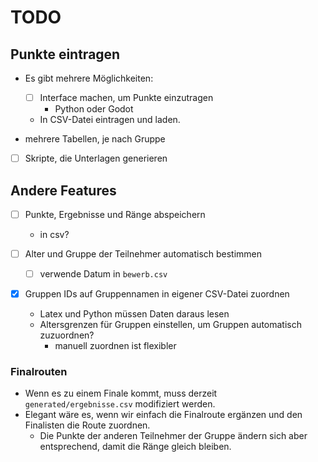 # TODO

## Punkte eintragen

* Es gibt mehrere Möglichkeiten:
  * [ ] Interface machen, um Punkte einzutragen
    * Python oder Godot
  * In CSV-Datei eintragen und laden.

* mehrere Tabellen, je nach Gruppe

* [ ] Skripte, die Unterlagen generieren

## Andere Features

* [ ] Punkte, Ergebnisse und Ränge abspeichern
  * in csv?

* [ ] Alter und Gruppe der Teilnehmer automatisch bestimmen
  * [ ] verwende Datum in `bewerb.csv`

* [x] Gruppen IDs auf Gruppennamen in eigener CSV-Datei zuordnen
  * Latex und Python müssen Daten daraus lesen
  * Altersgrenzen für Gruppen einstellen, um Gruppen automatisch zuzuordnen?
    * manuell zuordnen ist flexibler

### Finalrouten

* Wenn es zu einem Finale kommt, muss derzeit `generated/ergebnisse.csv` modifiziert werden.
* Elegant wäre es, wenn wir einfach die Finalroute ergänzen und den Finalisten die Route zuordnen.
  * Die Punkte der anderen Teilnehmer der Gruppe ändern sich aber entsprechend, damit die Ränge gleich bleiben.

